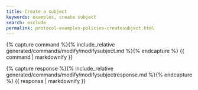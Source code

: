 ```yaml
---
title: Create a subject
keywords: examples, create subject
search: exclude
permalink: protocol-examples-policies-createsubject.html
---
```


{% capture command %}{% include_relative generated/commands/modify/modifysubject.md %}{% endcapture %}
{{ command | markdownify }}

{% capture response %}{% include_relative generated/commands/modify/modifysubjectresponse.md %}{% endcapture %}
{{ response | markdownify }}

